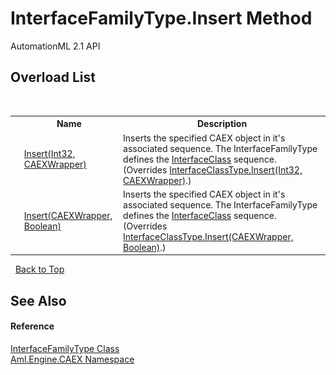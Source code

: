 # InterfaceFamilyType.Insert Method 
AutomationML 2.1 API 


## Overload List
&nbsp;<table><tr><th></th><th>Name</th><th>Description</th></tr><tr><td>![Public method](media/pubmethod.gif "Public method")</td><td><a href="M_Aml_Engine_CAEX_InterfaceFamilyType_Insert_1">Insert(Int32, CAEXWrapper)</a></td><td>
Inserts the specified CAEX object in it's associated sequence. The InterfaceFamilyType defines the <a href="P_Aml_Engine_CAEX_InterfaceFamilyType_InterfaceClass">InterfaceClass</a> sequence.
 (Overrides <a href="M_Aml_Engine_CAEX_InterfaceClassType_Insert_1">InterfaceClassType.Insert(Int32, CAEXWrapper)</a>.)</td></tr><tr><td>![Public method](media/pubmethod.gif "Public method")</td><td><a href="M_Aml_Engine_CAEX_InterfaceFamilyType_Insert">Insert(CAEXWrapper, Boolean)</a></td><td>
Inserts the specified CAEX object in it's associated sequence. The InterfaceFamilyType defines the <a href="P_Aml_Engine_CAEX_InterfaceFamilyType_InterfaceClass">InterfaceClass</a> sequence.
 (Overrides <a href="M_Aml_Engine_CAEX_InterfaceClassType_Insert">InterfaceClassType.Insert(CAEXWrapper, Boolean)</a>.)</td></tr></table>&nbsp;
<a href="#interfacefamilytype.insert-method">Back to Top</a>

## See Also


#### Reference
<a href="T_Aml_Engine_CAEX_InterfaceFamilyType">InterfaceFamilyType Class</a><br /><a href="N_Aml_Engine_CAEX">Aml.Engine.CAEX Namespace</a><br />